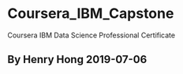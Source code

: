 # Coursera_IBM_Capstone
Coursera IBM Data Science Professional Certificate
## By Henry Hong 2019-07-06
